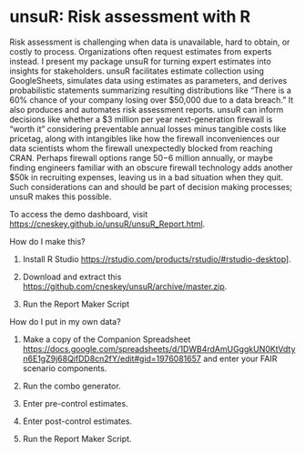 # unsuR: Risk assessment with R

Risk assessment is challenging when data is unavailable, hard to obtain, or costly to process. Organizations often request estimates from experts instead. I present my package unsuR for turning expert estimates into insights for stakeholders. unsuR facilitates estimate collection using GoogleSheets, simulates data using estimates as parameters, and derives probabilistic statements summarizing resulting distributions like “There is a 60% chance of your company losing over $50,000 due to a data breach.” It also produces and automates risk assessment reports. unsuR can inform decisions like whether a $3 million per year next-generation firewall is “worth it” considering preventable annual losses minus tangible costs like pricetag, along with intangibles like how the firewall inconveniences our data scientists whom the firewall unexpectedly blocked from reaching CRAN. Perhaps firewall options range $50-$6 million annually, or maybe finding engineers familiar with an obscure firewall technology adds another $50k in recruiting expenses, leaving us in a bad situation when they quit. Such considerations can and should be part of decision making processes; unsuR makes this possible.

To access the demo dashboard, visit https://cneskey.github.io/unsuR/unsuR_Report.html.

How do I make this?
1. Install R Studio https://rstudio.com/products/rstudio/#rstudio-desktop].

2. Download and extract this https://github.com/cneskey/unsuR/archive/master.zip.

3. Run the Report Maker Script

How do I put in my own data?

1. Make a copy of the Companion Spreadsheet https://docs.google.com/spreadsheets/d/1DWB4rdAmUGggkUN0KtVdtyn6E1gZ9j68QifDD8cn2fY/edit#gid=1976081657 and enter your FAIR scenario components.

2. Run the combo generator.

3. Enter pre-control estimates.

4. Enter post-control estimates.

5. Run the Report Maker Script.
